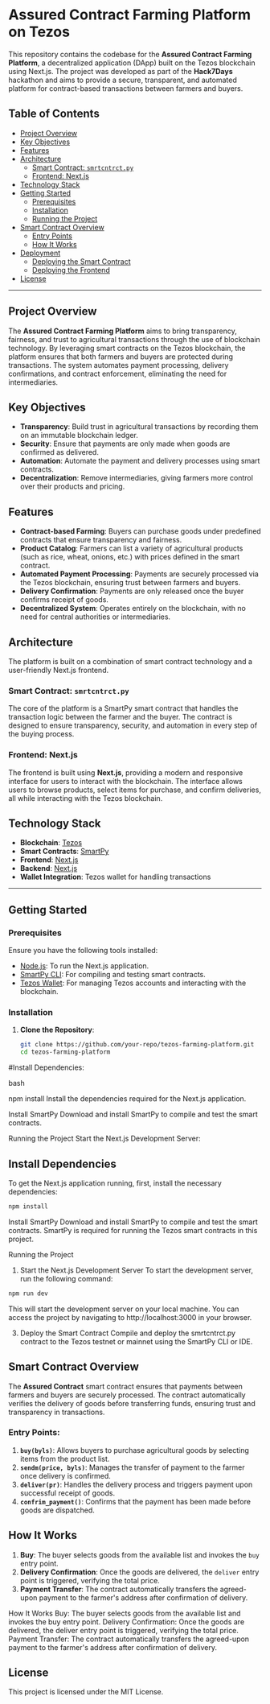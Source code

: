 
# Assured Contract Farming Platform on Tezos

This repository contains the codebase for the **Assured Contract Farming Platform**, a decentralized application (DApp) built on the Tezos blockchain using Next.js. The project was developed as part of the **Hack7Days** hackathon and aims to provide a secure, transparent, and automated platform for contract-based transactions between farmers and buyers.

## Table of Contents

- [Project Overview](#project-overview)
- [Key Objectives](#key-objectives)
- [Features](#features)
- [Architecture](#architecture)
  - [Smart Contract: `smrtcntrct.py`](#smart-contract-smrtcntrctpy)
  - [Frontend: Next.js](#frontend-nextjs)
- [Technology Stack](#technology-stack)
- [Getting Started](#getting-started)
  - [Prerequisites](#prerequisites)
  - [Installation](#installation)
  - [Running the Project](#running-the-project)
- [Smart Contract Overview](#smart-contract-overview)
  - [Entry Points](#entry-points)
  - [How It Works](#how-it-works)
- [Deployment](#deployment)
  - [Deploying the Smart Contract](#deploying-the-smart-contract)
  - [Deploying the Frontend](#deploying-the-frontend)
- [License](#license)

---

## Project Overview

The **Assured Contract Farming Platform** aims to bring transparency, fairness, and trust to agricultural transactions through the use of blockchain technology. By leveraging smart contracts on the Tezos blockchain, the platform ensures that both farmers and buyers are protected during transactions. The system automates payment processing, delivery confirmations, and contract enforcement, eliminating the need for intermediaries.

## Key Objectives

- **Transparency**: Build trust in agricultural transactions by recording them on an immutable blockchain ledger.
- **Security**: Ensure that payments are only made when goods are confirmed as delivered.
- **Automation**: Automate the payment and delivery processes using smart contracts.
- **Decentralization**: Remove intermediaries, giving farmers more control over their products and pricing.

## Features

- **Contract-based Farming**: Buyers can purchase goods under predefined contracts that ensure transparency and fairness.
- **Product Catalog**: Farmers can list a variety of agricultural products (such as rice, wheat, onions, etc.) with prices defined in the smart contract.
- **Automated Payment Processing**: Payments are securely processed via the Tezos blockchain, ensuring trust between farmers and buyers.
- **Delivery Confirmation**: Payments are only released once the buyer confirms receipt of goods.
- **Decentralized System**: Operates entirely on the blockchain, with no need for central authorities or intermediaries.

## Architecture

The platform is built on a combination of smart contract technology and a user-friendly Next.js frontend.

### Smart Contract: `smrtcntrct.py`

The core of the platform is a SmartPy smart contract that handles the transaction logic between the farmer and the buyer. The contract is designed to ensure transparency, security, and automation in every step of the buying process.

### Frontend: Next.js

The frontend is built using **Next.js**, providing a modern and responsive interface for users to interact with the blockchain. The interface allows users to browse products, select items for purchase, and confirm deliveries, all while interacting with the Tezos blockchain.

## Technology Stack

- **Blockchain**: [Tezos](https://tezos.com/)
- **Smart Contracts**: [SmartPy](https://smartpy.io/)
- **Frontend**: [Next.js](https://nextjs.org/)
- **Backend**: [Next.js](https://nextjs.org/)
- **Wallet Integration**: Tezos wallet for handling transactions

---

## Getting Started

### Prerequisites

Ensure you have the following tools installed:

- [Node.js](https://nodejs.org/): To run the Next.js application.
- [SmartPy CLI](https://smartpy.io/): For compiling and testing smart contracts.
- [Tezos Wallet](https://templewallet.com/): For managing Tezos accounts and interacting with the blockchain.

### Installation

1. **Clone the Repository**:
   ```bash
   git clone https://github.com/your-repo/tezos-farming-platform.git
   cd tezos-farming-platform
#Install Dependencies:

  bash

npm install
Install the dependencies required for the Next.js application.

Install SmartPy
Download and install SmartPy to compile and test the smart contracts.

Running the Project
Start the Next.js Development Server:

## Install Dependencies

To get the Next.js application running, first, install the necessary dependencies:

```bash
npm install
```
Install SmartPy
Download and install SmartPy to compile and test the smart contracts. SmartPy is required for running the Tezos smart contracts in this project.

Running the Project
1. Start the Next.js Development Server
To start the development server, run the following command:
```bash
npm run dev
```
This will start the development server on your local machine. You can access the project by navigating to http://localhost:3000 in your browser.

3. Deploy the Smart Contract
Compile and deploy the smrtcntrct.py contract to the Tezos testnet or mainnet using the SmartPy CLI or IDE.

## Smart Contract Overview

The **Assured Contract** smart contract ensures that payments between farmers and buyers are securely processed. The contract automatically verifies the delivery of goods before transferring funds, ensuring trust and transparency in transactions.

### Entry Points:

1. **`buy(byls)`**: Allows buyers to purchase agricultural goods by selecting items from the product list.
2. **`sendm(price, byls)`**: Manages the transfer of payment to the farmer once delivery is confirmed.
3. **`deliver(pr)`**: Handles the delivery process and triggers payment upon successful receipt of goods.
4. **`confrim_payment()`**: Confirms that the payment has been made before goods are dispatched.

## How It Works

1. **Buy**: The buyer selects goods from the available list and invokes the `buy` entry point.
2. **Delivery Confirmation**: Once the goods are delivered, the `deliver` entry point is triggered, verifying the total price.
3. **Payment Transfer**: The contract automatically transfers the agreed-upon payment to the farmer's address after confirmation of delivery.


How It Works
Buy: The buyer selects goods from the available list and invokes the buy entry point.
Delivery Confirmation: Once the goods are delivered, the deliver entry point is triggered, verifying the total price.
Payment Transfer: The contract automatically transfers the agreed-upon payment to the farmer's address after confirmation of delivery.

## License

This project is licensed under the MIT License.
